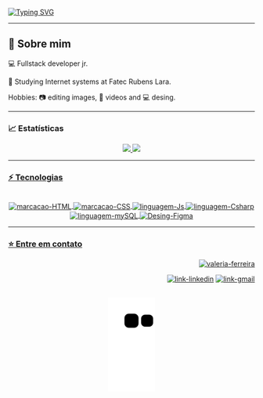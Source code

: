 [![Typing SVG](https://readme-typing-svg.demolab.com?font=Fira+Code&weight=600&size=25&pause=1000&color=E08BAE&center=true&vCenter=true&width=435&lines=Hey+you!!+Welcome+%F0%9F%92%97;My+name+is+Val%C3%A9ria+Ferreira;Building+ideas+with+code;Always+learning+%F0%9F%9A%80)](https://git.io/typing-svg)

<hr>

## 🚀 Sobre mim
💻 Fullstack developer jr.

🌱 Studying Internet systems at Fatec Rubens Lara.

Hobbies: 📷 editing images, 🎥 videos and 💻 desing.

<hr>

### 📈 Estatísticas


<div align="center">
  <a href="https://github.com/valeria-ferreira">
  <img height="180em" src="https://github-readme-stats.vercel.app/api?username=valeria-ferreira&show_icons=true&theme=dracula&include_all_commits=true&count_private=true"/>
  <img height="180em" src="https://github-readme-stats.vercel.app/api/top-langs/?username=valeria-ferreira&layout=compact&langs_count=7&theme=dracula"/>
</div>
 
  <hr>
  
  ### ⚡ Tecnologias
  
  <div style="display: inline_block" align="center"><br>
  <img align="center" alt="marcacao-HTML" src="https://img.shields.io/badge/HTML5-E34F26?style=for-the-badge&logo=html5&logoColor=white">        
  <img align="center" alt="marcacao-CSS" src="https://img.shields.io/badge/CSS3-1572B6?style=for-the-badge&logo=css3&logoColor=white">  
  <img align="center" alt="linguagem-Js" src="https://img.shields.io/badge/JavaScript-F7DF1E?style=for-the-badge&logo=javascript&logoColor=black"> 
  <img align="center" alt="linguagem-Csharp" src="https://img.shields.io/badge/C%23-a4048f?style=for-the-badge&logo=c-sharp&logoColor=white">
  <img align="center" alt="linguagem-mySQL" src="https://img.shields.io/badge/MySQL-00000F?style=for-the-badge&logo=mysql&logoColor=white">
  <img align="center" alt="Desing-Figma" src="https://img.shields.io/badge/FIGMA-1cbcfc?style=for-the-badge&logo=figma&logoColor=ffffff">
</div>
  
  <hr>
  
  ### ⭐ Entre em contato
  <span align="right">

  ![valeria-ferreira](https://user-images.githubusercontent.com/89273671/195222481-6610aa8f-0b57-4196-94e7-6de05e7c4082.jpg)
  
  </span>
  
  <div align="right">
     <a href="https://www.linkedin.com/in/valeria-nascimento-ferreira" target="_blank"><img alt="link-linkedin" src="https://img.shields.io/badge/-LinkedIn-%230077B5?style=for-the-badge&logo=linkedin&logoColor=white" target="_blank"></a> 
    <a href="mailto:valeria.ferreira4cps@gmail.com" target="_blank"><img alt="link-gmail" src="https://img.shields.io/badge/Gmail-D14836?style=for-the-badge&logo=gmail&logoColor=white"></a> 
    <!--<a href="https://www.behance.net/valeria-ferreira" target="_blank"><img height="40" width=40" src="https://cdn-icons-png.flaticon.com/512/3536/3536806.png" target="_blank"></a>  
     <a href="https://dribbble.com/valeria-ferreira" target="_blank"><img height="40" width="40" src="https://cdn-icons-png.flaticon.com/512/3536/3536685.png" target="_blank"></a>-->
 </div>

  
  ##

 <div align="center"> 
 
![Snake animation](https://github.com/valeria-ferreira/valeria-ferreira/blob/output/github-contribution-grid-snake.svg)
 
</div>

